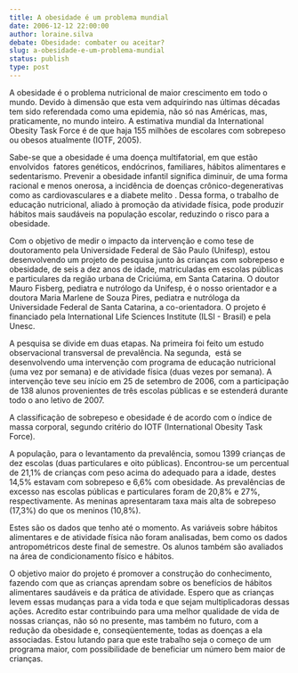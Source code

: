 ```yaml
---
title: A obesidade é um problema mundial
date: 2006-12-12 22:00:00
author: loraine.silva
debate: Obesidade: combater ou aceitar?
slug: a-obesidade-e-um-problema-mundial
status: publish 
type: post
---
```


A obesidade é o problema nutricional de maior crescimento em todo o mundo. Devido à dimensão que esta vem adquirindo nas últimas décadas tem sido referendada como uma epidemia, não só nas Américas, mas, praticamente, no mundo inteiro. A estimativa mundial da International Obesity Task Force é de que haja 155 milhões de escolares com sobrepeso ou obesos atualmente (IOTF, 2005).


Sabe-se que a obesidade é uma doença multifatorial, em que estão envolvidos  fatores genéticos, endócrinos, familiares, hábitos alimentares e sedentarismo. Prevenir a obesidade infantil significa diminuir, de uma forma racional e menos onerosa, a incidência de doenças crônico-degenerativas como as cardiovasculares e a diabete melito . Dessa forma, o trabalho de educação nutricional, aliado à promoção da atividade física, pode produzir hábitos mais saudáveis na população escolar, reduzindo o risco para a obesidade.


Com o objetivo de medir o impacto da intervenção e como tese de doutoramento pela Universidade Federal de São Paulo (Unifesp), estou desenvolvendo um projeto de pesquisa junto às crianças com sobrepeso e obesidade, de seis a dez anos de idade, matriculadas em escolas públicas e particulares da região urbana de Criciúma, em Santa Catarina. O doutor Mauro Fisberg, pediatra e nutrólogo da Unifesp, é o nosso orientador e a doutora Maria Marlene de Souza Pires, pediatra e nutróloga da Universidade Federal de Santa Catarina, a co-orientadora. O projeto é financiado pela International Life Sciences Institute (ILSI - Brasil) e pela Unesc.


A pesquisa se divide em duas etapas. Na primeira foi feito um estudo observacional transversal de prevalência. Na segunda,  está se desenvolvendo uma intervenção com programa de educação nutricional (uma vez por semana) e de atividade física (duas vezes por semana). A intervenção teve seu início em 25 de setembro de 2006, com a participação de 138 alunos provenientes de três escolas públicas e se estenderá durante todo o ano letivo de 2007.


A classificação de sobrepeso e obesidade é de acordo com o índice de massa corporal, segundo critério do IOTF (International Obesity Task Force).


A população, para o levantamento da prevalência, somou 1399 crianças de dez escolas (duas particulares e oito públicas). Encontrou-se um percentual de 21,1% de crianças com peso acima do adequado para a idade, destes 14,5% estavam com sobrepeso e 6,6% com obesidade. As prevalências de excesso nas escolas públicas e particulares foram de 20,8% e 27%, respectivamente. As meninas apresentaram taxa mais alta de sobrepeso (17,3%) do que os meninos (10,8%).


Estes são os dados que tenho até o momento. As variáveis sobre hábitos alimentares e de atividade física não foram analisadas, bem como os dados antropométricos deste final de semestre. Os alunos também são avaliados na área de condicionamento físico e hábitos.


O objetivo maior do projeto é promover a construção do conhecimento, fazendo com que as crianças aprendam sobre os benefícios de hábitos alimentares saudáveis e da prática de atividade. Espero que as crianças levem essas mudanças para a vida toda e que sejam multiplicadoras dessas ações. Acredito estar contribuindo para uma melhor qualidade de vida de nossas crianças, não só no presente, mas também no futuro, com a redução da obesidade e, conseqüentemente, todas as doenças a ela associadas. Estou lutando para que este trabalho seja o começo de um programa maior, com possibilidade de beneficiar um número bem maior de crianças.   



